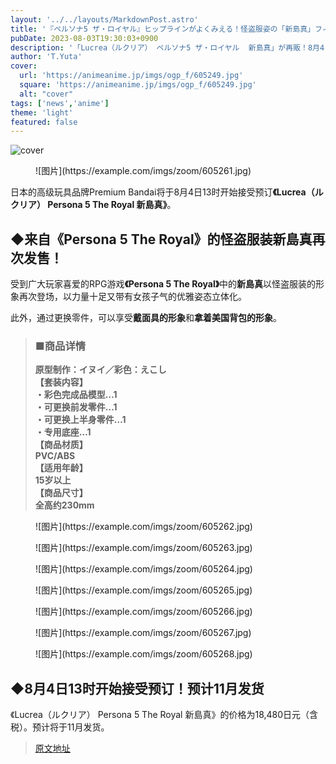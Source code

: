 ```yaml
---
layout: '../../layouts/MarkdownPost.astro'
title: '『ペルソナ5 ザ・ロイヤル』ヒップラインがよくみえる！怪盗服姿の「新島真」フィギュアが再販ー仮面姿、メリケンサック装着姿も再現可能'
pubDate: 2023-08-03T19:30:03+0900
description: '「Lucrea（ルクリア） ペルソナ5 ザ・ロイヤル  新島真」が再販！8月4日13時よりプレバンにて予約受付を開始します。'
author: 'T.Yuta'
cover:
  url: 'https://animeanime.jp/imgs/ogp_f/605249.jpg'
  square: 'https://animeanime.jp/imgs/ogp_f/605249.jpg'
  alt: "cover"
tags: ['news','anime']
theme: 'light'
featured: false
---
```


![cover](https://animeanime.jp/imgs/ogp_f/605249.jpg)

<figure class="ctms-editor-image">![图片](https://example.com/imgs/zoom/605261.jpg)</figure>
<p>日本的高级玩具品牌Premium Bandai将于8月4日13时开始接受预订<b>《Lucrea（ルクリア） Persona 5 The Royal 新島真》</b>。</p>
<h2>◆来自<b>《Persona 5 The Royal》</b>的怪盗服装<b>新島真</b>再次发售！</h2>
<p>受到广大玩家喜爱的RPG游戏<b>《Persona 5 The Royal》</b>中的<b>新島真</b>以怪盗服装的形象再次登场，以力量十足又带有女孩子气的优雅姿态立体化。</p>
<p>此外，通过更换零件，可以享受<b>戴面具的形象</b>和<b>拿着美国背包的形象</b>。</p>
<blockquote><h3>■商品详情</h3><p><b>原型制作：イヌイ／彩色：えこし<br>【套装内容】<br>・彩色完成品模型…1<br>・可更换前发零件…1<br>・可更换上半身零件…1<br>・专用底座…1<br>【商品材质】<br>PVC/ABS<br>【适用年龄】<br>15岁以上<br>【商品尺寸】<br>全高约230mm</b></p></blockquote>
<figure class="ctms-editor-image">![图片](https://example.com/imgs/zoom/605262.jpg)</figure>
<figure class="ctms-editor-image">![图片](https://example.com/imgs/zoom/605263.jpg)</figure>
<figure class="ctms-editor-image">![图片](https://example.com/imgs/zoom/605264.jpg)</figure>
<figure class="ctms-editor-image">![图片](https://example.com/imgs/zoom/605265.jpg)</figure>
<figure class="ctms-editor-image">![图片](https://example.com/imgs/zoom/605266.jpg)</figure>
<figure class="ctms-editor-image">![图片](https://example.com/imgs/zoom/605267.jpg)</figure>
<figure class="ctms-editor-image">![图片](https://example.com/imgs/zoom/605268.jpg)</figure>
<h2>◆8月4日13时开始接受预订！预计11月发货</h2>
<p>《Lucrea（ルクリア） Persona 5 The Royal 新島真》的价格为18,480日元（含税）。预计将于11月发货。</p>

>[原文地址](https://animeanime.jp/article/2023/08/03/79064.html)  